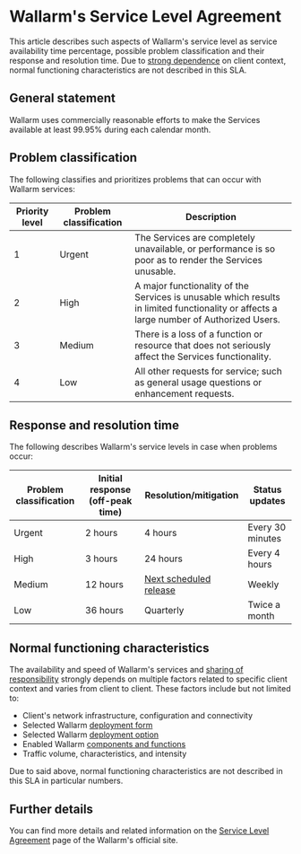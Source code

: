 # Wallarm's Service Level Agreement

This article describes such aspects of Wallarm's service level as service availability time percentage, possible problem classification and their response and resolution time. Due to [strong dependence](#normal-functioning-characteristics) on client context, normal functioning characteristics are not described in this SLA.

## General statement

Wallarm uses commercially reasonable efforts to make the Services available at least 99.95% during each calendar month.

## Problem classification

The following classifies and prioritizes problems that can occur with Wallarm services:

| Priority level | Problem classification | Description |
| ------- | ------- | ------- |
| 1 | Urgent | The Services are completely unavailable, or performance is so poor as to render the Services unusable. |
| 2 | High | A major functionality of the Services is unusable which results in limited functionality or affects a large number of Authorized Users. |
| 3 | Medium | There is a loss of a function or resource that does not seriously affect the Services functionality. |
| 4 | Low | All other requests for service; such as general usage questions or enhancement requests. |

## Response and resolution time

The following describes Wallarm's service levels in case when problems occur:

| Problem classification | Initial response‍ (off-peak time) | Resolution/‍mitigation | Status updates |
| ------- | ------- | ------- | ------- |
| Urgent | 2 hours | 4 hours | Every 30 minutes |
| High | 3 hours | 24 hours | Every 4 hours |
| Medium | 12 hours | [Next scheduled release](updating-migrating/versioning-policy.md) | Weekly |
| Low | 36 hours | Quarterly | Twice a month |

## Normal functioning characteristics

The availability and speed of Wallarm's services and [sharing of responsibility](about-wallarm/shared-responsibility.md) strongly depends on multiple factors related to specific client context and varies from client to client. These factors include but not limited to:

* Client's network infrastructure, configuration and connectivity
* Selected Wallarm [deployment form](about-wallarm/overview.md#where-wallarm-works)
* Selected Wallarm [deployment option](installation/supported-deployment-options.md)
* Enabled Wallarm [components and functions](about-wallarm/overview.md)
* Traffic volume, characteristics, and intensity

Due to said above, normal functioning characteristics are not described in this SLA in particular numbers.

## Further details

You can find more details and related information on the [Service Level Agreement](https://www.wallarm.com/service-level-agreement) page of the Wallarm's official site.
